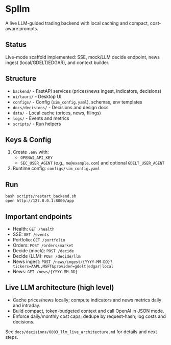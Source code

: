 # Spllm

A live LLM-guided trading backend with local caching and compact, cost-aware prompts.

## Status
Live-mode scaffold implemented: SSE, mock/LLM decide endpoint, news ingest (local/GDELT/EDGAR), and context builder.

## Structure
- `backend/` - FastAPI services (prices/news ingest, indicators, decisions)
- `ui/tauri/` - Desktop UI
- `configs/` - Config (`sim_config.yaml`), schemas, env templates
- `docs/decisions/` - Decisions and design docs
- `data/` - Local cache (prices, news, filings)
- `logs/` - Events and metrics
- `scripts/` - Run helpers

## Keys & Config
1. Create `.env` with:
   - `OPENAI_API_KEY`
   - `SEC_USER_AGENT` (e.g., `me@example.com`) and optional `GDELT_USER_AGENT`
2. Runtime config: `configs/sim_config.yaml`

## Run
```
bash scripts/restart_backend.sh
open http://127.0.0.1:8000/app
```

## Important endpoints
- Health: `GET /health`
- SSE: `GET /events`
- Portfolio: `GET /portfolio`
- Orders: `POST /orders/market`
- Decide (mock): `POST /decide`
- Decide (LLM): `POST /decide/llm`
- News ingest: `POST /news/ingest/{YYYY-MM-DD}?tickers=AAPL,MSFT&provider=gdelt|edgar|local`
- News: `GET /news/{YYYY-MM-DD}`

## Live LLM architecture (high level)
- Cache prices/news locally; compute indicators and news metrics daily and intraday.
- Build compact, token-budgeted context and call OpenAI in JSON mode.
- Enforce daily/monthly cost caps; dedupe by request-hash; log costs and decisions.

See `docs/decisions/0003_llm_live_architecture.md` for details and next steps.

